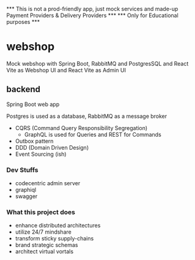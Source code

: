 *** This is not a prod-friendly app, just mock services and made-up Payment Providers & Delivery Providers  ***
*** Only for Educational purposes ***

# webshop

Mock webshop with Spring Boot, RabbitMQ and PostgresSQL and React Vite as Webshop UI and React Vite as Admin UI

## backend 

Spring Boot web app

Postgres is used as a database, RabbitMQ as a message broker

- CQRS (Command Query Responsibility Segregation)
  - GraphQL is used for Queries and REST for Commands
- Outbox pattern
- DDD (Domain Driven Design)
- Event Sourcing (ish)

### Dev Stuffs
- codecentric admin server
- graphiql
- swagger

### What this project does

- enhance distributed architectures
- utilize 24/7 mindshare
- transform sticky supply-chains
- brand strategic schemas
- architect virtual vortals